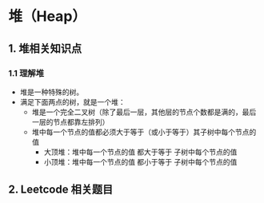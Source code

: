 # 堆（Heap）

## 1. 堆相关知识点

### 1.1 理解堆

+ 堆是一种特殊的树。
+ 满足下面两点的树，就是一个堆：
  - 堆是一个完全二叉树（除了最后一层，其他层的节点个数都是满的，最后一层的节点都靠左排列）
  - 堆中每一个节点的值都必须大于等于（或小于等于）其子树中每个节点的值
    - 大顶堆：堆中每一个节点的值 都大于等于 子树中每个节点的值
    - 小顶堆：堆中每一个节点的值 都小于等于 子树中每个节点的值

## 2. Leetcode 相关题目